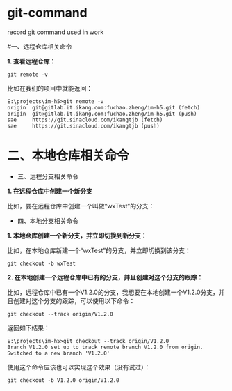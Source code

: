 # git-command
record git command used in work

#一、远程仓库相关命令

**1. 查看远程仓库：**

`
git remote -v
`

  比如在我们的项目中就能返回：
  
```
E:\projects\im-h5>git remote -v
origin  git@gitlab.it.ikang.com:fuchao.zheng/im-h5.git (fetch)
origin  git@gitlab.it.ikang.com:fuchao.zheng/im-h5.git (push)
sae     https://git.sinacloud.com/ikangtjb (fetch)
sae     https://git.sinacloud.com/ikangtjb (push)
```


# 二、本地仓库相关命令



* 三、远程分支相关命令


**1. 在远程仓库中创建一个新分支**

比如，要在远程仓库中创建一个叫做“wxTest”的分支：



* 四、本地分支相关命令

**1. 本地仓库创建一个新分支，并立即切换到新分支：**

比如，在本地仓库新建一个“wxTest”的分支，并立即切换到该分支：

`
git checkout -b wxTest
`

**2. 在本地创建一个远程仓库中已有的分支，并且创建对这个分支的跟踪：**

比如，远程仓库中已有一个V1.2.0的分支，我想要在本地创建一个V1.2.0分支，并且创建对这个分支的跟踪，可以使用以下命令：

`
git checkout --track origin/V1.2.0
`

返回如下结果：

```
E:\projects\im-h5>git checkout --track origin/V1.2.0
Branch V1.2.0 set up to track remote branch V1.2.0 from origin.
Switched to a new branch 'V1.2.0'
```

使用这个命令应该也可以实现这个效果（没有试过）：

`
git checkout -b V1.2.0 origin/V1.2.0
`





